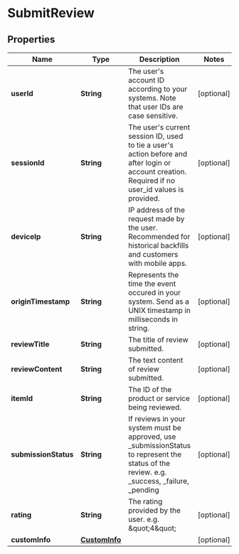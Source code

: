 
# SubmitReview

## Properties
Name | Type | Description | Notes
------------ | ------------- | ------------- | -------------
**userId** | **String** | The user&#39;s account ID according to your systems. Note that user IDs are case sensitive. |  [optional]
**sessionId** | **String** | The user&#39;s current session ID, used to tie a user&#39;s action before and after login or account creation. Required if no user_id values is provided. |  [optional]
**deviceIp** | **String** | IP address of the request made by the user. Recommended for historical backfills and customers with mobile apps. |  [optional]
**originTimestamp** | **String** | Represents the time the event occured in your system. Send as a UNIX timestamp in milliseconds in string. |  [optional]
**reviewTitle** | **String** | The title of review submitted. |  [optional]
**reviewContent** | **String** | The text content of review submitted. |  [optional]
**itemId** | **String** | The ID of the product or service being reviewed. |  [optional]
**submissionStatus** | **String** | If reviews in your system must be approved, use _submissionStatus to represent the status of the review. e.g. _success, _failure, _pending |  [optional]
**rating** | **String** | The rating provided by the user. e.g. \&quot;4\&quot; |  [optional]
**customInfo** | [**CustomInfo**](CustomInfo.md) |  |  [optional]



